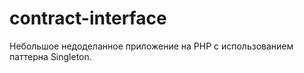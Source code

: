 # contract-interface

Небольшое недоделанное приложение на PHP с использованием паттерна Singleton.  
